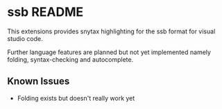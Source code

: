 # ssb README

This extensions provides snytax highlighting for the ssb format for visual studio code.

Further language features are planned but not yet implemented namely folding, syntax-checking and autocomplete.

## Known Issues

* Folding exists but doesn't really work yet